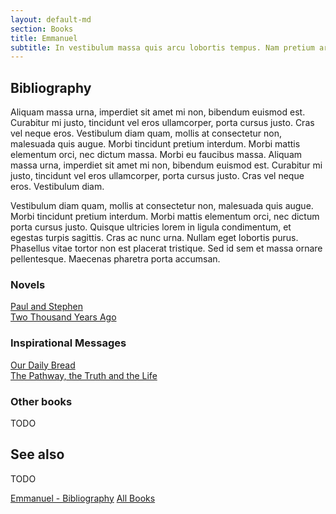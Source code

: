 ```yaml
---
layout: default-md
section: Books
title: Emmanuel
subtitle: In vestibulum massa quis arcu lobortis tempus. Nam pretium arcu in odio vulputate luctus.
---
```


## Bibliography

Aliquam massa urna, imperdiet sit amet mi non, bibendum euismod est. Curabitur mi justo, tincidunt vel eros ullamcorper, porta cursus justo. Cras vel neque eros. Vestibulum diam quam, mollis at consectetur non, malesuada quis augue. Morbi tincidunt pretium interdum. Morbi mattis elementum orci, nec dictum massa. Morbi eu faucibus massa. Aliquam massa urna, imperdiet sit amet mi non, bibendum euismod est. Curabitur mi justo, tincidunt vel eros ullamcorper, porta cursus justo. Cras vel neque eros. Vestibulum diam.

Vestibulum diam quam, mollis at consectetur non, malesuada quis augue. Morbi tincidunt pretium interdum. Morbi mattis elementum orci, nec dictum porta cursus justo. Quisque ultricies lorem in ligula condimentum, et egestas turpis sagittis. Cras ac nunc urna. Nullam eget lobortis purus. Phasellus vitae tortor non est placerat tristique. Sed id sem et massa ornare pellentesque. Maecenas pharetra porta accumsan.


### Novels
[Paul and Stephen](paul-and-stephen)  
[Two Thousand Years Ago](two-thousand-years-ago)  


### Inspirational Messages
[Our Daily Bread](our-daily-bread)  
[The Pathway, the Truth and the Life](pathway-truth-life)  


### Other books
TODO

## See also
TODO

<a href="/books/emmanuel" class="button">Emmanuel - Bibliography</a>
<a href="/books" class="button">All Books</a>

